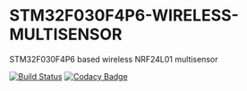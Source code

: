 # STM32F030F4P6-WIRELESS-MULTISENSOR

STM32F030F4P6 based wireless NRF24L01 multisensor


[![Build Status](https://travis-ci.com/a5021/STM32F030F4P6-WIRELESS-MULTISENSOR.svg?branch=master)](https://travis-ci.com/a5021/STM32F030F4P6-WIRELESS-MULTISENSOR)  [![Codacy Badge](https://api.codacy.com/project/badge/Grade/6d2e14179b0f43d2af337182e3b15ffd)](https://www.codacy.com/app/a5021/STM32F030F4P6-WIRELESS-MULTISENSOR?utm_source=github.com&amp;utm_medium=referral&amp;utm_content=a5021/STM32F030F4P6-WIRELESS-MULTISENSOR&amp;utm_campaign=Badge_Grade)
